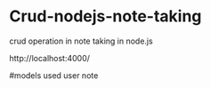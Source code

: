 # Crud-nodejs-note-taking
crud operation in note taking in node.js

http://localhost:4000/

#models used
user
note

